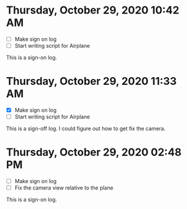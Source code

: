 # Thursday, October 29, 2020 10:42 AM
- [ ] Make sign on log
- [ ] Start writing script for Airplane 

This is a sign-on log. 

# Thursday, October 29, 2020 11:33 AM
- [X] Make sign on log
- [ ] Start writing script for Airplane 

This is a sign-off log. I could figure out how to get fix the camera.

# Thursday, October 29, 2020 02:48 PM
- [ ] Make sign on log
- [ ] Fix the camera view relative to the plane

This is a sign-on log.
